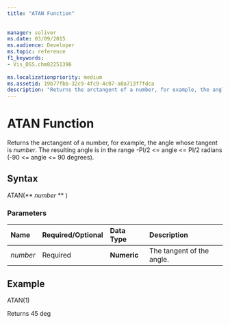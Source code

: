 ```yaml
---
title: "ATAN Function"
 
 
manager: soliver
ms.date: 03/09/2015
ms.audience: Developer
ms.topic: reference
f1_keywords:
- Vis_DSS.chm82251396
 
ms.localizationpriority: medium
ms.assetid: 19b77fbb-32c9-4fc9-4c07-a0a713f7fdca
description: "Returns the arctangent of a number, for example, the angle whose tangent is number. The resulting angle is in the range -PI/2 <= angle <= PI/2 radians (-90 <= angle <= 90 degrees)."
---
```


# ATAN Function

Returns the arctangent of a number, for example, the angle whose tangent is  _number_. The resulting angle is in the range -PI/2 <= angle <= PI/2 radians (-90 <= angle <= 90 degrees). 
  
## Syntax

ATAN(** *number* ** ) 
  
### Parameters

|**Name**|**Required/Optional**|**Data Type**|**Description**|
|:-----|:-----|:-----|:-----|
| _number_ <br/> |Required  <br/> |**Numeric** <br/> |The tangent of the angle. |
   
## Example

ATAN(1) 
  
Returns 45 deg 
  

